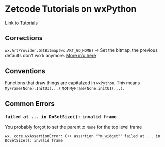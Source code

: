 # Zetcode Tutorials on wxPython

[Link to Tutorials](https://zetcode.com/wxpython/)


## Corrections

`wx.ArtProvider.GetBitmap(wx.ART_GO_HOME)` => Set the bitmap, the
previous defaults don't work anymore. [More info here](https://docs.wxpython.org/wx.ArtProvider.html)



## Conventions

Functions that draw things are capitalized in `wxPython`. This means
`MyFrame(None).InitUI(...)` _not_ `MyFrame(None.initUI(...)`. 


## Common Errors


### `failed at ... in DoSetSize(): invalid frame`

You probably forgot to set the parent to `None` for the top level frame
```
wx._core.wxAssertionError: C++ assertion ""m_widget"" failed at ... in DoSetSize(): invalid frame
```

